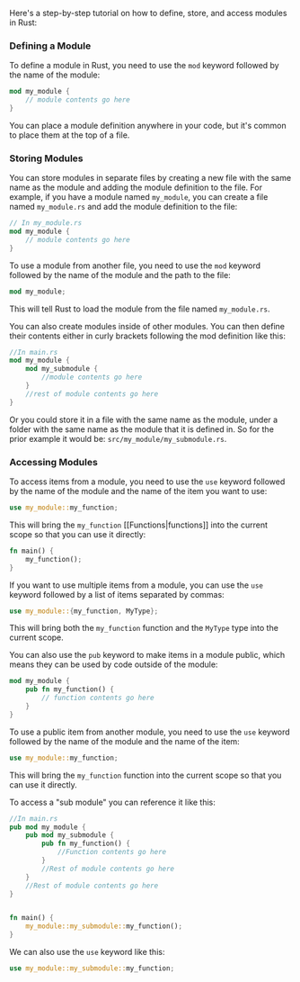 Here's a step-by-step tutorial on how to define, store, and access modules in Rust:

### Defining a Module

To define a module in Rust, you need to use the `mod` keyword followed by the name of the module:

```rust
mod my_module {
    // module contents go here
}
```

You can place a module definition anywhere in your code, but it's common to place them at the top of a file.

### Storing Modules

You can store modules in separate files by creating a new file with the same name as the module and adding the module definition to the file. For example, if you have a module named `my_module`, you can create a file named `my_module.rs` and add the module definition to the file:

```rust
// In my_module.rs
mod my_module {
    // module contents go here
}
```

To use a module from another file, you need to use the `mod` keyword followed by the name of the module and the path to the file:

```rust
mod my_module;
```

This will tell Rust to load the module from the file named `my_module.rs`.

You can also create modules inside of other modules. You can then define their contents either in curly brackets following the mod definition like this:
```rust
//In main.rs
mod my_module {
	mod my_submodule {
		//module contents go here
	}
	//rest of module contents go here
}
```

Or you could store it in a file with the same name as the module, under a folder with the same name as the module that it is defined in. So for the prior example it would be: `src/my_module/my_submodule.rs`.

### Accessing Modules

To access items from a module, you need to use the `use` keyword followed by the name of the module and the name of the item you want to use:

```rust
use my_module::my_function;
```

This will bring the `my_function` [[Functions|functions]] into the current scope so that you can use it directly:

```rust
fn main() {
    my_function();
}
```

If you want to use multiple items from a module, you can use the `use` keyword followed by a list of items separated by commas:

```rust
use my_module::{my_function, MyType};
```

This will bring both the `my_function` function and the `MyType` type into the current scope.

You can also use the `pub` keyword to make items in a module public, which means they can be used by code outside of the module:

```rust
mod my_module {
    pub fn my_function() {
        // function contents go here
    }
}
```

To use a public item from another module, you need to use the `use` keyword followed by the name of the module and the name of the item:

```rust
use my_module::my_function;
```

This will bring the `my_function` function into the current scope so that you can use it directly.

To access a "sub module" you can reference it like this:

```rust
//In main.rs
pub mod my_module {
	pub mod my_submodule {
		pub fn my_function() {
			//Function contents go here
		}
		//Rest of module contents go here
	}
	//Rest of module contents go here
}


fn main() {
	my_module::my_submodule::my_function();
}
```

We can also use the `use` keyword like this:

```rust
use my_module::my_submodule::my_function;
```
